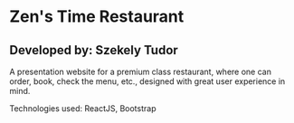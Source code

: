 # Zen's Time Restaurant
## Developed by: Szekely Tudor

A presentation website for a premium class restaurant, where one can order, book, check the menu, etc., designed with great user experience in mind.

Technologies used: ReactJS, Bootstrap





